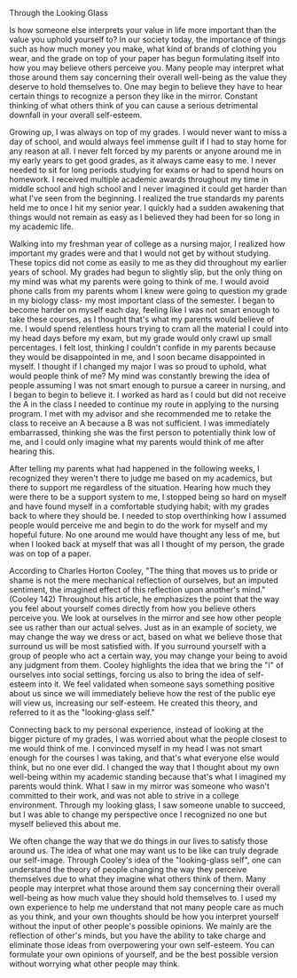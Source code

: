 Through the Looking Glass

Is how someone else interprets your value in life more important than
the value you uphold yourself to? In our society today, the importance
of things such as how much money you make, what kind of brands of
clothing you wear, and the grade on top of your paper has begun
formulating itself into how you may believe others perceive you. Many
people may interpret what those around them say concerning their overall
well-being as the value they deserve to hold themselves to. One may
begin to believe they have to hear certain things to recognize a person
they like in the mirror. Constant thinking of what others think of you
can cause a serious detrimental downfall in your overall self-esteem.

Growing up, I was always on top of my grades. I would never want to miss
a day of school, and would always feel immense guilt if I had to stay
home for any reason at all. I never felt forced by my parents or anyone
around me in my early years to get good grades, as it always came easy
to me. I never needed to sit for long periods studying for exams or had
to spend hours on homework. I received multiple academic awards
throughout my time in middle school and high school and I never imagined
it could get harder than what I've seen from the beginning. I realized
the true standards my parents held me to once I hit my senior year. I
quickly had a sudden awakening that things would not remain as easy as I
believed they had been for so long in my academic life.

Walking into my freshman year of college as a nursing major, I realized
how important my grades were and that I would not get by without
studying. These topics did not come as easily to me as they did
throughout my earlier years of school. My grades had begun to slightly
slip, but the only thing on my mind was what my parents were going to
think of me. I would avoid phone calls from my parents whom I knew were
going to question my grade in my biology class- my most important class
of the semester. I began to become harder on myself each day, feeling
like I was not smart enough to take these courses, as I thought that\'s
what my parents would believe of me. I would spend relentless hours
trying to cram all the material I could into my head days before my
exam, but my grade would only crawl up small percentages. I felt lost,
thinking I couldn't confide in my parents because they would be
disappointed in me, and I soon became disappointed in myself. I thought
if I changed my major I was so proud to uphold, what would people think
of me? My mind was constantly brewing the idea of people assuming I was
not smart enough to pursue a career in nursing, and I began to begin to
believe it. I worked as hard as I could but did not receive the A in the
class I needed to continue my route in applying to the nursing program.
I met with my advisor and she recommended me to retake the class to
receive an A because a B was not sufficient. I was immediately
embarrassed, thinking she was the first person to potentially think low
of me, and I could only imagine what my parents would think of me after
hearing this.

After telling my parents what had happened in the following weeks, I
recognized they weren't there to judge me based on my academics, but
there to support me regardless of the situation. Hearing how much they
were there to be a support system to me, I stopped being so hard on
myself and have found myself in a comfortable studying habit; with my
grades back to where they should be. I needed to stop overthinking how I
assumed people would perceive me and begin to do the work for myself and
my hopeful future. No one around me would have thought any less of me,
but when I looked back at myself that was all I thought of my person,
the grade was on top of a paper.

According to Charles Horton Cooley, "The thing that moves us to pride or
shame is not the mere mechanical reflection of ourselves, but an imputed
sentiment, the imagined effect of this reflection upon another's mind."
(Cooley 142) Throughout his article, he emphasizes the point that the
way you feel about yourself comes directly from how you believe others
perceive you. We look at ourselves in the mirror and see how other
people see us rather than our actual selves. Just as in an example of
society, we may change the way we dress or act, based on what we believe
those that surround us will be most satisfied with. If you surround
yourself with a group of people who act a certain way, you may change
your being to avoid any judgment from them. Cooley highlights the idea
that we bring the "I" of ourselves into social settings, forcing us also
to bring the idea of self-esteem into it. We feel validated when someone
says something positive about us since we will immediately believe how
the rest of the public eye will view us, increasing our self-esteem. He
created this theory, and referred to it as the "looking-glass self."

Connecting back to my personal experience, instead of looking at the
bigger picture of my grades, I was worried about what the people closest
to me would think of me. I convinced myself in my head I was not smart
enough for the courses I was taking, and that's what everyone else would
think, but no one ever did. I changed the way that I thought about my
own well-being within my academic standing because that's what I
imagined my parents would think. What I saw in my mirror was someone who
wasn't committed to their work, and was not able to strive in a college
environment. Through my looking glass, I saw someone unable to succeed,
but I was able to change my perspective once I recognized no one but
myself believed this about me.

We often change the way that we do things in our lives to satisfy those
around us. The idea of what one may want us to be like can truly degrade
our self-image. Through Cooley's idea of the "looking-glass self", one
can understand the theory of people changing the way they perceive
themselves due to what they imagine what others think of them. Many
people may interpret what those around them say concerning their overall
well-being as how much value they should hold themselves to. I used my
own experience to help me understand that not many people care as much
as you think, and your own thoughts should be how you interpret yourself
without the input of other people's possible opinions. We mainly are the
reflection of other's minds, but you have the ability to take charge and
eliminate those ideas from overpowering your own self-esteem. You can
formulate your own opinions of yourself, and be the best possible
version without worrying what other people may think.
